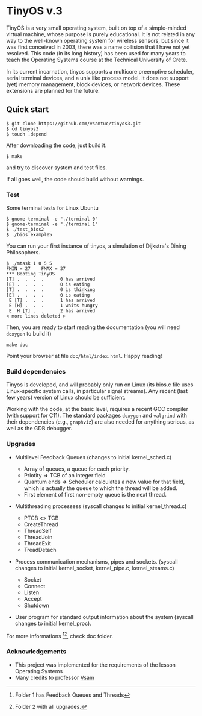 
# TinyOS v.3

TinyOS is a very small operating system, built on top of a simple-minded virtual machine, whose purpose is
purely educational. It is not related in any way to the well-known operating system for wireless sensors,
but since it was first conceived in 2003, there was a name collision that I have not yet resolved.
This code (in its long history) has been used for many years to teach the Operating Systems course
at the Technical University of Crete.

In its current incarnation, tinyos supports a multicore preemptive scheduler, serial terminal devices, and a
unix like process model. It does not support (yet) memory management, block devices, or network devices. These
extensions are planned for the future.

## Quick start

```
$ git clone https://github.com/vsamtuc/tinyos3.git
$ cd tinyos3
$ touch .depend
```
After downloading the code, just build it.
```
$ make
```
and try to discover system and test files. 



If all goes well, the code should build without warnings. 

### Test

Some terminal tests for Linux Ubuntu
```
$ gnome-terminal -e "./terminal 0"
$ gnome-terminal -e "./terminal 1"
$ ./test_bios2
$ ./bios_example5
```

You can run your first instance of tinyos,
a simulation of Dijkstra's Dining Philosophers.
```
$ ./mtask 1 0 5 5
FMIN = 27    FMAX = 37
*** Booting TinyOS
[T] .  .  .  .      0 has arrived
[E] .  .  .  .      0 is eating
[T] .  .  .  .      0 is thinking
[E] .  .  .  .      0 is eating
 E [T] .  .  .      1 has arrived
 E [H] .  .  .      1 waits hungry
 E  H [T] .  .      2 has arrived
< more lines deleted >
```

Then, you are ready to start reading the documentation (you will need `doxygen` to build it)
```
make doc
```
Point your browser at file  `doc/html/index.html`.  Happy reading!


### Build dependencies

Tinyos is developed, and will probably only run on Linux (its bios.c file uses Linux-specific system 
calls, in particular signal streams). Any recent (last few years) version of Linux should be sufficient.

Working with the code, at the basic level, requires a recent GCC compiler (with support for C11). The
standard packages `doxygen` and `valgrind` with their dependencies (e.g., `graphviz`) are also needed 
for anything serious, as well as the GDB debugger.

### Upgrades 
* Multilevel Feedback Queues (changes to initial  kernel_sched.c)
    * Αrray of queues, a queue for each priority.
    * Priotity => TCB of an integer field
    * Quantum ends => Scheduler calculates a new value for that field, which is actually
the queue to which the thread will be added.
    * First element of  first non-empty queue is the next thread.
* Multithreading processess (syscall changes to initial kernel_thread.c)
    * PTCB <> TCB 
    * CreateThread
    * ThreadSelf
    * ThreadJoin
    * ThreadExit
    * TreadDetach

* Process communication mechanisms, pipes and sockets. (syscall changes to initial kernel_socket, kernel_pipe.c, kernel_steams.c)
   *  Socket
   *  Connect
   *  Listen
   *  Accept
   *  Shutdown

* User program for standard output information about the system (syscall changes to initial kernel_proc).

For more informations [^1][^2], check doc folder.


### Acknowledgements
* This project was implemented for the requirements of the lesson Operating Systems
* Many credits to  professor [Vsam](https://github.com/vsamtuc)


[^1]: Folder 1 has  Feedback Queues and Threads
[^2]: Folder 2 with all upgrades.

